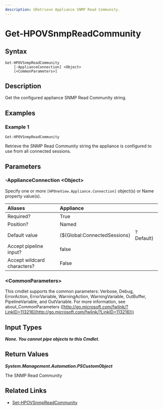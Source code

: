 ```yaml
---
description: GRetrieve Appliance SNMP Read Community.
---
```


# Get-HPOVSnmpReadCommunity

## Syntax

```text
Get-HPOVSnmpReadCommunity
    [-ApplianceConnection] <Object>
    [<CommonParameters>]
```

## Description

Get the configured appliance SNMP Read Community string.

## Examples

### Example 1

```text
Get-HPOVSnmpReadCommunity
```

Retrieve the SNMP Read Community string the appliance is configured to use from all connected sessions.

## Parameters

### -ApplianceConnection &lt;Object&gt;

Specify one or more `[HPOneView.Appliance.Connection]` object\(s\) or Name property value\(s\).

| Aliases | Appliance |  |
| :--- | :--- | :--- |
| Required? | True |  |
| Position? | Named |  |
| Default value | \(${Global:ConnectedSessions} | ? Default\) |
| Accept pipeline input? | false |  |
| Accept wildcard characters? | False |  |

### &lt;CommonParameters&gt;

This cmdlet supports the common parameters: Verbose, Debug, ErrorAction, ErrorVariable, WarningAction, WarningVariable, OutBuffer, PipelineVariable, and OutVariable. For more information, see about\_CommonParameters \([http://go.microsoft.com/fwlink/?LinkID=113216](http://go.microsoft.com/fwlink/?LinkID=113216)\)

## Input Types

_**None. You cannot pipe objects to this Cmdlet.**_

## Return Values

_**System.Management.Automation.PSCustomObject**_

The SNMP Read Community

## Related Links

* [Set-HPOVSnmpReadCommunity](set-hpovsnmpreadcommunity.md)

